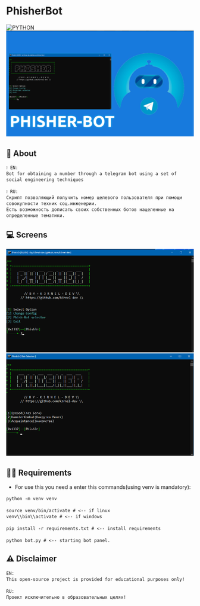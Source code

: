 # PhisherBot
![PYTHON](https://img.shields.io/badge/Language-PYTHON-lightgreen?style=for-the-badge&logo=PYTHON)
![](banner.png)

## 📑 About
```
❕ EN:
Bot for obtaining a number through a telegram bot using a set of social engineering techniques

❕ RU:
Скрипт позволяющий получить номер целевого пользователя при помощи совокупности техник соц.инженерии.
Есть возможность дописать своих собственных ботов нацеленные на определенные тематики. 
```

## 💻 Screens
<p float="left">
  <img alt="screen" width="650" src="script_review.png">
  <img alt="screen" width="650" src="script_review2.png">
</p> 

## 🏴‍☠️ Requirements
 * For use this you need a enter this commands(using venv is mandatory):
 ```shell
 python -m venv venv
 
 source venv/bin/activate # <-- if linux
 venv\\bin\\activate # <-- if windows
 
 pip install -r requirements.txt # <-- install requirements
 
 python bot.py # <-- starting bot panel.
 ```

## ⚠️ Disclaimer
```
EN:
This open-source project is provided for educational purposes only!

RU:
Проект исключительно в образовательных целях!
```